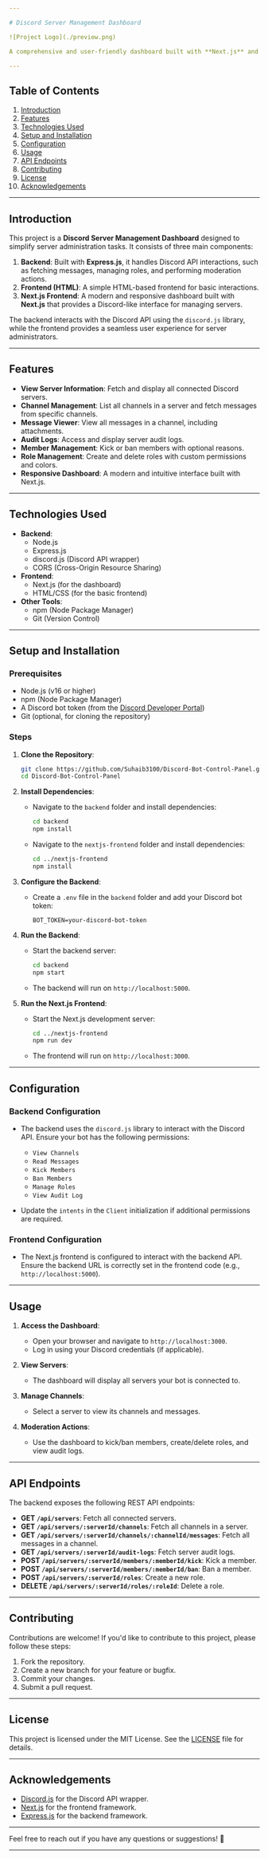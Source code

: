 ```yaml
---

# Discord Server Management Dashboard

![Project Logo](./preview.png)

A comprehensive and user-friendly dashboard built with **Next.js** and **Express.js** to manage Discord servers efficiently. This project provides an attractive and intuitive interface for server administrators to view messages, manage roles, kick/ban members, and access audit logs.

---
```


## Table of Contents

1. [Introduction](#introduction)
2. [Features](#features)
3. [Technologies Used](#technologies-used)
4. [Setup and Installation](#setup-and-installation)
5. [Configuration](#configuration)
6. [Usage](#usage)
7. [API Endpoints](#api-endpoints)
8. [Contributing](#contributing)
9. [License](#license)
10. [Acknowledgements](#acknowledgements)

---

## Introduction

This project is a **Discord Server Management Dashboard** designed to simplify server administration tasks. It consists of three main components:

1. **Backend**: Built with **Express.js**, it handles Discord API interactions, such as fetching messages, managing roles, and performing moderation actions.
2. **Frontend (HTML)**: A simple HTML-based frontend for basic interactions.
3. **Next.js Frontend**: A modern and responsive dashboard built with **Next.js** that provides a Discord-like interface for managing servers.

The backend interacts with the Discord API using the `discord.js` library, while the frontend provides a seamless user experience for server administrators.

---

## Features

- **View Server Information**: Fetch and display all connected Discord servers.
- **Channel Management**: List all channels in a server and fetch messages from specific channels.
- **Message Viewer**: View all messages in a channel, including attachments.
- **Audit Logs**: Access and display server audit logs.
- **Member Management**: Kick or ban members with optional reasons.
- **Role Management**: Create and delete roles with custom permissions and colors.
- **Responsive Dashboard**: A modern and intuitive interface built with Next.js.

---

## Technologies Used

- **Backend**:
  - Node.js
  - Express.js
  - discord.js (Discord API wrapper)
  - CORS (Cross-Origin Resource Sharing)
- **Frontend**:
  - Next.js (for the dashboard)
  - HTML/CSS (for the basic frontend)
- **Other Tools**:
  - npm (Node Package Manager)
  - Git (Version Control)

---

## Setup and Installation

### Prerequisites

- Node.js (v16 or higher)
- npm (Node Package Manager)
- A Discord bot token (from the [Discord Developer Portal](https://discord.com/developers/applications))
- Git (optional, for cloning the repository)

### Steps

1. **Clone the Repository**:
   ```bash
   git clone https://github.com/Suhaib3100/Discord-Bot-Control-Panel.git
   cd Discord-Bot-Control-Panel
   ```

2. **Install Dependencies**:
   - Navigate to the `backend` folder and install dependencies:
     ```bash
     cd backend
     npm install
     ```
   - Navigate to the `nextjs-frontend` folder and install dependencies:
     ```bash
     cd ../nextjs-frontend
     npm install
     ```

3. **Configure the Backend**:
   - Create a `.env` file in the `backend` folder and add your Discord bot token:
     ```env
     BOT_TOKEN=your-discord-bot-token
     ```

4. **Run the Backend**:
   - Start the backend server:
     ```bash
     cd backend
     npm start
     ```
   - The backend will run on `http://localhost:5000`.

5. **Run the Next.js Frontend**:
   - Start the Next.js development server:
     ```bash
     cd ../nextjs-frontend
     npm run dev
     ```
   - The frontend will run on `http://localhost:3000`.

---

## Configuration

### Backend Configuration

- The backend uses the `discord.js` library to interact with the Discord API. Ensure your bot has the following permissions:
  - `View Channels`
  - `Read Messages`
  - `Kick Members`
  - `Ban Members`
  - `Manage Roles`
  - `View Audit Log`

- Update the `intents` in the `Client` initialization if additional permissions are required.

### Frontend Configuration

- The Next.js frontend is configured to interact with the backend API. Ensure the backend URL is correctly set in the frontend code (e.g., `http://localhost:5000`).

---

## Usage

1. **Access the Dashboard**:
   - Open your browser and navigate to `http://localhost:3000`.
   - Log in using your Discord credentials (if applicable).

2. **View Servers**:
   - The dashboard will display all servers your bot is connected to.

3. **Manage Channels**:
   - Select a server to view its channels and messages.

4. **Moderation Actions**:
   - Use the dashboard to kick/ban members, create/delete roles, and view audit logs.

---

## API Endpoints

The backend exposes the following REST API endpoints:

- **GET `/api/servers`**: Fetch all connected servers.
- **GET `/api/servers/:serverId/channels`**: Fetch all channels in a server.
- **GET `/api/servers/:serverId/channels/:channelId/messages`**: Fetch all messages in a channel.
- **GET `/api/servers/:serverId/audit-logs`**: Fetch server audit logs.
- **POST `/api/servers/:serverId/members/:memberId/kick`**: Kick a member.
- **POST `/api/servers/:serverId/members/:memberId/ban`**: Ban a member.
- **POST `/api/servers/:serverId/roles`**: Create a new role.
- **DELETE `/api/servers/:serverId/roles/:roleId`**: Delete a role.

---

## Contributing

Contributions are welcome! If you'd like to contribute to this project, please follow these steps:

1. Fork the repository.
2. Create a new branch for your feature or bugfix.
3. Commit your changes.
4. Submit a pull request.

---

## License

This project is licensed under the MIT License. See the [LICENSE](LICENSE) file for details.

---

## Acknowledgements

- [Discord.js](https://discord.js.org) for the Discord API wrapper.
- [Next.js](https://nextjs.org) for the frontend framework.
- [Express.js](https://expressjs.com) for the backend framework.

---

Feel free to reach out if you have any questions or suggestions! 🚀

---
